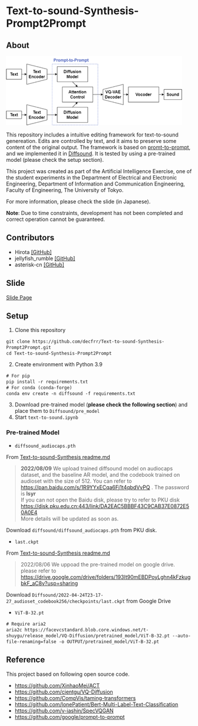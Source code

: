 # Text-to-sound-Synthesis-Prompt2Prompt
## About
![structure](fig/structure.png)

This repository includes a intuitive editing framework for text-to-sound genereation.
Edits are controlled by text, and it aims to preserve some content of the original output.
The framework is based on [promt-to-prompt](https://github.com/google/prompt-to-prompt), and we implemented it in [Diffsound](https://github.com/yangdongchao/Text-to-sound-Synthesis).
It is tested by using a pre-trained model (please check the setup section). 


This project was created as part of the Artificial Intelligence Exercise, one of the student experiments 
in the Department of Electrical and Electronic Engineering, Department of Information and Communication Engineering, Faculty of Engineering,
The University of Tokyo.

For more information, please check the slide (in Japanese).

**Note**: Due to time constraints, development has not been completed and correct operation cannot be guaranteed.

## Contributors
- Hirota [[GitHub]](https://github.com/decfrr)
- jellyfish_rumble [[GitHub]](https://github.com/hamadatakaki)
- asterisk-cn [[GitHub]](https://github.com/asterisk-cn)


## Slide
[Slide Page](https://docs.google.com/presentation/d/1EnNYQjW6-L2cTiVhgbPEAYzG_1obout2ioEQkywnr64/edit?usp=sharing)

## Setup

1. Clone this repository
```shell
git clone https://github.com/decfrr/Text-to-sound-Synthesis-Prompt2Prompt.git
cd Text-to-sound-Synthesis-Prompt2Prompt
```
2. Create environment with Python 3.9
```shell
# For pip
pip install -r requirements.txt
# For conda (conda-forge)
conda env create -n diffsound -f requirements.txt
```
3. Download pre-trained model (**please check the following section**) and place them to `Diffsound/pre_model`
4. Start `text-to-sound.ipynb`

### Pre-trained Model

- `diffsound_audiocaps.pth`

From [Text-to-sound-Synthesis readme.md](https://github.com/yangdongchao/Text-to-sound-Synthesis/blob/master/readme.md)
> **2022/08/09** We upload trained diffsound model on audiocaps dataset, and the baseline AR model, and the codebook trained on audioset with the size of 512. You can refer to https://pan.baidu.com/s/1R9YYxECqa6Fj1t4qbdVvPQ . The password is **lsyr** <br/>
If you can not open the Baidu disk, please try to refer to PKU disk https://disk.pku.edu.cn:443/link/DA2EAC5BBBF43C9CAB37E0872E50A0E4 <br/>
More details will be updated as soon as.

Download `diffsound/diffsound_audiocaps.pth` from PKU disk.

- `last.ckpt`

From [Text-to-sound-Synthesis readme.md](https://github.com/yangdongchao/Text-to-sound-Synthesis/blob/master/readme.md)
> 2022/08/06 We uppoad the pre-trained model on google drive. please refer to 
> https://drive.google.com/drive/folders/193It90mEBDPoyLghn4kFzkugbkF_aC8v?usp=sharing

Download `Diffsound/2022-04-24T23-17-27_audioset_codebook256/checkpoints/last.ckpt` from Google Drive

- `ViT-B-32.pt`
```shell
# Require aria2
aria2c https://facevcstandard.blob.core.windows.net/t-shuygu/release_model/VQ-Diffusion/pretrained_model/ViT-B-32.pt --auto-file-renaming=false -o OUTPUT/pretrained_model/ViT-B-32.pt
```

## Reference
This project based on following open source code.
- https://github.com/XinhaoMei/ACT
- https://github.com/cientgu/VQ-Diffusion
- https://github.com/CompVis/taming-transformers
- https://github.com/lonePatient/Bert-Multi-Label-Text-Classification
- https://github.com/v-iashin/SpecVQGAN
- https://github.com/google/prompt-to-prompt
